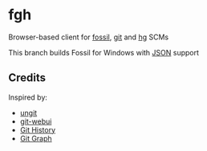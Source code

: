 # fgh
Browser-based client for [fossil], [git] and [hg] SCMs

This branch builds Fossil for Windows with [JSON] support

## Credits

Inspired by:
- [ungit]
- [git-webui]
- [Git History]
- [Git Graph]

[git]: https://git-scm.com/
[hg]: https://www.mercurial-scm.org/
[fossil]: https://www.fossil-scm.org/
[ungit]: https://github.com/FredrikNoren/ungit
[git-webui]: https://github.com/alberthier/git-webui
[Git History]: https://github.com/DonJayamanne/gitHistoryVSCode
[Git Graph]: https://github.com/mhutchie/vscode-git-graph
[JSON]: https://docs.google.com/document/d/1fXViveNhDbiXgCuE7QDXQOKeFzf2qNUkBEgiUvoqFN4/view#
